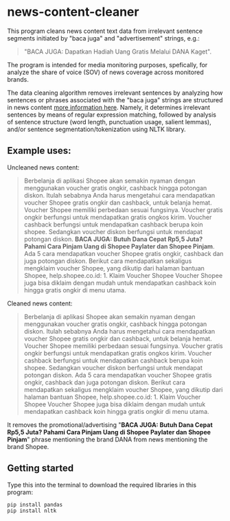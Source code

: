 # news-content-cleaner
This program cleans news content text data from irrelevant sentence segments initiated by "baca juga" and "advertisement" strings, e.g.:

> "BACA JUGA: Dapatkan Hadiah Uang Gratis Melalui DANA Kaget".

The program is intended for media monitoring purposes, spefically, for analyze the share of voice (SOV) of news coverage across monitored brands.

The data cleaning algorithm removes irrelevant sentences by analyzing how sentences or phrases associated with the "baca juga" strings are structured in news content [more information here](docs/analysis.ipynb). Namely, it determines irrelevant sentences by means of regular expression matching, followed by analysis of sentence structure (word length, punctuation usage, salient lemmas), and/or sentence segmentation/tokenization using NLTK library.

## Example uses:
Uncleaned news content:
> Berbelanja di aplikasi Shopee akan semakin nyaman dengan menggunakan voucher gratis ongkir, cashback hingga potongan diskon. Itulah sebabnya Anda harus mengetahui cara mendapatkan voucher Shopee gratis ongkir dan cashback, untuk belanja hemat. Voucher Shopee memiliki perbedaan sesuai fungsinya. Voucher gratis ongkir berfungsi untuk mendapatkan gratis ongkos kirim. Voucher cashback berfungsi untuk mendapatkan cashback berupa koin shopee. Sedangkan voucher diskon berfungsi untuk mendapat potongan diskon. **BACA JUGA: Butuh Dana Cepat Rp5,5 Juta? Pahami Cara Pinjam Uang di Shopee Paylater dan Shopee Pinjam**. Ada 5 cara mendapatkan voucher Shopee gratis ongkir, cashback dan juga potongan diskon. Berikut cara mendapatkan sekaligus mengklaim voucher Shopee, yang dikutip dari halaman bantuan Shopee, help.shopee.co.id: 1. Klaim Voucher Shopee Voucher Shopee juga bisa diklaim dengan mudah untuk mendapatkan cashback koin hingga gratis ongkir di menu utama.

Cleaned news content:

> Berbelanja di aplikasi Shopee akan semakin nyaman dengan menggunakan voucher gratis ongkir, cashback hingga potongan diskon. Itulah sebabnya Anda harus mengetahui cara mendapatkan voucher Shopee gratis ongkir dan cashback, untuk belanja hemat. Voucher Shopee memiliki perbedaan sesuai fungsinya. Voucher gratis ongkir berfungsi untuk mendapatkan gratis ongkos kirim. Voucher cashback berfungsi untuk mendapatkan cashback berupa koin shopee. Sedangkan voucher diskon berfungsi untuk mendapat potongan diskon. Ada 5 cara mendapatkan voucher Shopee gratis ongkir, cashback dan juga potongan diskon. Berikut cara mendapatkan sekaligus mengklaim voucher Shopee, yang dikutip dari halaman bantuan Shopee, help.shopee.co.id: 1. Klaim Voucher Shopee Voucher Shopee juga bisa diklaim dengan mudah untuk mendapatkan cashback koin hingga gratis ongkir di menu utama.

It removes the promotional/advertising "**BACA JUGA: Butuh Dana Cepat Rp5,5 Juta? Pahami Cara Pinjam Uang di Shopee Paylater dan Shopee Pinjam**" phrase mentioning the brand DANA from news mentioning the brand Shopee.

## Getting started
Type this into the terminal to download the required libraries in this program:
```
pip install pandas
pip install nltk
```
